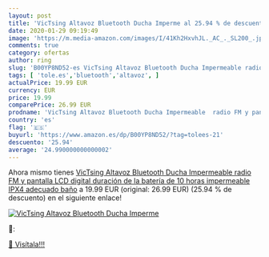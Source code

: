 ```yaml
---
layout: post
title: 'VicTsing Altavoz Bluetooth Ducha Imperme al 25.94 % de descuento'
date: 2020-01-29 09:19:49
image: 'https://m.media-amazon.com/images/I/41Kh2HxvhJL._AC_._SL200_.jpg'
comments: true
category: ofertas
author: ring
slug: 'B00YP8ND52-es VicTsing Altavoz Bluetooth Ducha Impermeable radio FM y...'
tags: [ 'tole.es','bluetooth','altavoz', ]
actualPrice: 19.99 EUR
currency: EUR
price: 19.99
comparePrice: 26.99 EUR
prodname: 'VicTsing Altavoz Bluetooth Ducha Impermeable  radio FM y pantalla LCD digital  duración de la batería de 10 horas   impermeable IPX4  adecuado baño'
country: 'es'
flag: '🇪🇸'
buyurl: 'https://www.amazon.es/dp/B00YP8ND52/?tag=tolees-21'
descuento: '25.94'
average: '24.990000000000002'
---
```


Ahora mismo tienes [VicTsing Altavoz Bluetooth Ducha Impermeable  radio FM y pantalla LCD digital  duración de la batería de 10 horas   impermeable IPX4  adecuado baño](https://www.amazon.es/dp/B00YP8ND52/?tag=tolees-21) a 19.99 EUR (original: 26.99 EUR) (25.94 %  de descuento) en el siguiente enlace!

[![VicTsing Altavoz Bluetooth Ducha Imperme](https://m.media-amazon.com/images/I/41Kh2HxvhJL._AC_._SL200_.jpg)](https://www.amazon.es/dp/B00YP8ND52/?tag=tolees-21)

🔎:


[🛒 Visítala!!!](https://www.amazon.es/dp/B00YP8ND52/?tag=tolees-21)
